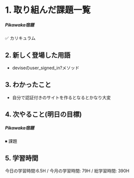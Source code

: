 # 1. 取り組んだ課題一覧
##### Pikawaka宿題
✅ カリキュラム

## 2. 新しく登場した用語
- deviseのuser_signed_in?メソッド
  
## 3. わかったこと
- 自分で認証付きのサイトを作るとなるとかなり大変
  
## 4. 次やること(明日の目標) 
##### Pikawaka宿題
⏹  課題

## 5. 学習時間
今日の学習時間:6.5H / 今月の学習時間: 79H / 総学習時間: 390H　

